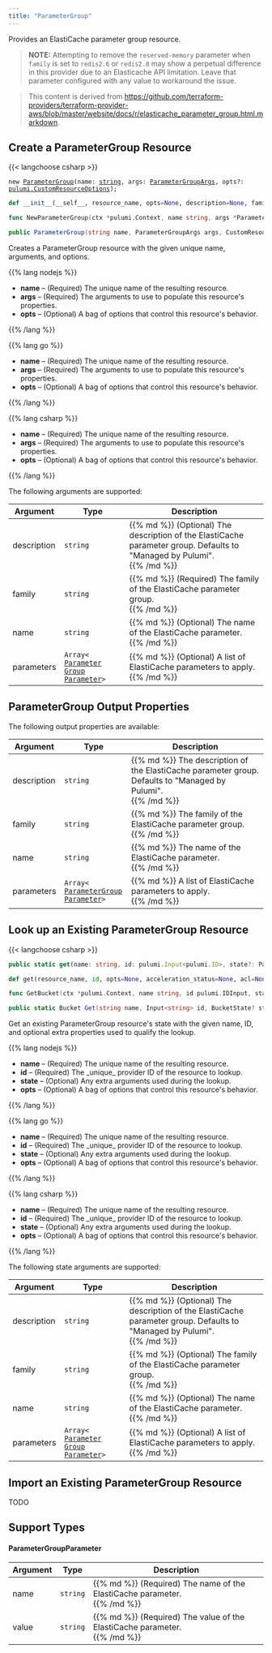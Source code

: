 ```yaml
---
title: "ParameterGroup"
---
```


<!-- WARNING: this file was generated by the Pulumi Terraform Bridge (tfgen) Tool. -->
<!-- Do not edit by hand unless you're certain you know what you are doing! -->

<style>
  table td p { margin-top: 0; margin-bottom: 0; }
</style>

Provides an ElastiCache parameter group resource.

> **NOTE:** Attempting to remove the `reserved-memory` parameter when `family` is set to `redis2.6` or `redis2.8` may show a perpetual difference in this provider due to an Elasticache API limitation. Leave that parameter configured with any value to workaround the issue.

> This content is derived from https://github.com/terraform-providers/terraform-provider-aws/blob/master/website/docs/r/elasticache_parameter_group.html.markdown.


## Create a ParameterGroup Resource

{{< langchoose csharp >}}

<div class="highlight"><pre class="chroma"><code class="language-typescript" data-lang="typescript"><span class="k">new</span> <span class="nx"><a href=/docs/reference/pkg/nodejs/pulumi/aws/s3/#ParameterGroup>ParameterGroup</a></span><span class="p">(</span><span class="nx">name</span>: <span class="kt"><a href=https://developer.mozilla.org/en-US/docs/Web/JavaScript/Reference/Global_Objects/String>string</a></span><span class="p">,</span> <span class="nx">args</span>: <span class="kt"><a href=/docs/reference/pkg/nodejs/pulumi/aws/s3/#ParameterGroupArgs>ParameterGroupArgs</a></span><span class="p">,</span> <span class="nx">opts?</span>: <span class="kt"><a href=/docs/reference/pkg/nodejs/pulumi/pulumi/#CustomResourceOptions>pulumi.CustomResourceOptions</a></span><span class="p">);</span></code></pre></div>

```python
def __init__(__self__, resource_name, opts=None, description=None, family=None, name=None, parameters=None, __props__=None)
```

```go
func NewParameterGroup(ctx *pulumi.Context, name string, args *ParameterGroupArgs, opts ...pulumi.ResourceOption) (*ParameterGroup, error)

```

```csharp
public ParameterGroup(string name, ParameterGroupArgs args, CustomResourceOptions? options = null)

```

Creates a ParameterGroup resource with the given unique name, arguments, and options.

{{% lang nodejs %}}
<ul class="pl-10">
    <li><strong>name</strong> &ndash; (Required) The unique name of the resulting resource.</li>
    <li><strong>args</strong> &ndash; (Required) The arguments to use to populate this resource's properties.</li>
    <li><strong>opts</strong> &ndash; (Optional) A bag of options that control this resource's behavior.</li>
</ul>
{{% /lang %}}

{{% lang go %}}
<ul class="pl-10">
    <li><strong>name</strong> &ndash; (Required) The unique name of the resulting resource.</li>
    <li><strong>args</strong> &ndash; (Required) The arguments to use to populate this resource's properties.</li>
    <li><strong>opts</strong> &ndash; (Optional) A bag of options that control this resource's behavior.</li>
</ul>
{{% /lang %}}

{{% lang csharp %}}
<ul class="pl-10">
    <li><strong>name</strong> &ndash; (Required) The unique name of the resulting resource.</li>
    <li><strong>args</strong> &ndash; (Required) The arguments to use to populate this resource's properties.</li>
    <li><strong>opts</strong> &ndash; (Optional) A bag of options that control this resource's behavior.</li>
</ul>
{{% /lang %}}

The following arguments are supported:

<table class="ml-6">
    <thead>
        <tr>
            <th>Argument</th>
            <th>Type</th>
            <th>Description</th>
        </tr>
    </thead>
    <tbody>
        <tr>
            <td class="align-top">description</td>
            <td class="align-top"><code>string</code></td>
            <td class="align-top">{{% md %}}
(Optional) The description of the ElastiCache parameter group. Defaults to "Managed by Pulumi".

{{% /md %}}</td>
        </tr>
        <tr>
            <td class="align-top">family</td>
            <td class="align-top"><code>string</code></td>
            <td class="align-top">{{% md %}}
(Required) The family of the ElastiCache parameter group.

{{% /md %}}</td>
        </tr>
        <tr>
            <td class="align-top">name</td>
            <td class="align-top"><code>string</code></td>
            <td class="align-top">{{% md %}}
(Optional) The name of the ElastiCache parameter.

{{% /md %}}</td>
        </tr>
        <tr>
            <td class="align-top">parameters</td>
            <td class="align-top"><code>Array&lt;<wbr><a href="#parametergroupparameter">Parameter<wbr>Group<wbr>Parameter</a><wbr>&gt;</code></td>
            <td class="align-top">{{% md %}}
(Optional) A list of ElastiCache parameters to apply.

{{% /md %}}</td>
        </tr>
    </tbody>
</table>

## ParameterGroup Output Properties

The following output properties are available:

<table class="ml-6">
    <thead>
        <tr>
            <th>Argument</th>
            <th>Type</th>
            <th>Description</th>
        </tr>
    </thead>
    <tbody>
        <tr>
            <td class="align-top">description</td>
            <td class="align-top"><code>string</code></td>
            <td class="align-top">{{% md %}}
The description of the ElastiCache parameter group. Defaults to "Managed by Pulumi".

{{% /md %}}</td>
        </tr>
        <tr>
            <td class="align-top">family</td>
            <td class="align-top"><code>string</code></td>
            <td class="align-top">{{% md %}}
The family of the ElastiCache parameter group.

{{% /md %}}</td>
        </tr>
        <tr>
            <td class="align-top">name</td>
            <td class="align-top"><code>string</code></td>
            <td class="align-top">{{% md %}}
The name of the ElastiCache parameter.

{{% /md %}}</td>
        </tr>
        <tr>
            <td class="align-top">parameters</td>
            <td class="align-top"><code>Array&lt;<wbr><a href="#parametergroupparameter">Parameter<wbr>Group<wbr>Parameter</a><wbr>&gt;</code></td>
            <td class="align-top">{{% md %}}
A list of ElastiCache parameters to apply.

{{% /md %}}</td>
        </tr>
    </tbody>
</table>

## Look up an Existing ParameterGroup Resource

{{< langchoose csharp >}}

```typescript
public static get(name: string, id: pulumi.Input<pulumi.ID>, state?: ParameterGroupState, opts?: pulumi.CustomResourceOptions): ParameterGroup;
```

```python
def get(resource_name, id, opts=None, acceleration_status=None, acl=None, arn=None, bucket=None, bucket_domain_name=None, bucket_prefix=None, bucket_regional_domain_name=None, cors_rules=None, force_destroy=None, hosted_zone_id=None, lifecycle_rules=None, loggings=None, object_lock_configuration=None, policy=None, region=None, replication_configuration=None, request_payer=None, server_side_encryption_configuration=None, tags=None, versioning=None, website=None, website_domain=None, website_endpoint=None)
```

```go
func GetBucket(ctx *pulumi.Context, name string, id pulumi.IDInput, state *BucketState, opts ...pulumi.ResourceOption) (*Bucket, error)
```

```csharp
public static Bucket Get(string name, Input<string> id, BucketState? state = null, CustomResourceOptions? options = null);
```

Get an existing ParameterGroup resource's state with the given name, ID, and optional extra
properties used to qualify the lookup.

{{% lang nodejs %}}
<ul class="pl-10">
    <li><strong>name</strong> &ndash; (Required) The unique name of the resulting resource.</li>
    <li><strong>id</strong> &ndash; (Required) The _unique_ provider ID of the resource to lookup.</li>
    <li><strong>state</strong> &ndash; (Optional) Any extra arguments used during the lookup.</li>
    <li><strong>opts</strong> &ndash; (Optional) A bag of options that control this resource's behavior.</li>
</ul>
{{% /lang %}}

{{% lang go %}}
<ul class="pl-10">
    <li><strong>name</strong> &ndash; (Required) The unique name of the resulting resource.</li>
    <li><strong>id</strong> &ndash; (Required) The _unique_ provider ID of the resource to lookup.</li>
    <li><strong>state</strong> &ndash; (Optional) Any extra arguments used during the lookup.</li>
    <li><strong>opts</strong> &ndash; (Optional) A bag of options that control this resource's behavior.</li>
</ul>
{{% /lang %}}

{{% lang csharp %}}
<ul class="pl-10">
    <li><strong>name</strong> &ndash; (Required) The unique name of the resulting resource.</li>
    <li><strong>id</strong> &ndash; (Required) The _unique_ provider ID of the resource to lookup.</li>
    <li><strong>state</strong> &ndash; (Optional) Any extra arguments used during the lookup.</li>
    <li><strong>opts</strong> &ndash; (Optional) A bag of options that control this resource's behavior.</li>
</ul>
{{% /lang %}}

The following state arguments are supported:

<table class="ml-6">
    <thead>
        <tr>
            <th>Argument</th>
            <th>Type</th>
            <th>Description</th>
        </tr>
    </thead>
    <tbody>
        <tr>
            <td class="align-top">description</td>
            <td class="align-top"><code>string</code></td>
            <td class="align-top">{{% md %}}
(Optional) The description of the ElastiCache parameter group. Defaults to "Managed by Pulumi".

{{% /md %}}</td>
        </tr>
        <tr>
            <td class="align-top">family</td>
            <td class="align-top"><code>string</code></td>
            <td class="align-top">{{% md %}}
(Optional) The family of the ElastiCache parameter group.

{{% /md %}}</td>
        </tr>
        <tr>
            <td class="align-top">name</td>
            <td class="align-top"><code>string</code></td>
            <td class="align-top">{{% md %}}
(Optional) The name of the ElastiCache parameter.

{{% /md %}}</td>
        </tr>
        <tr>
            <td class="align-top">parameters</td>
            <td class="align-top"><code>Array&lt;<wbr><a href="#parametergroupparameter">Parameter<wbr>Group<wbr>Parameter</a><wbr>&gt;</code></td>
            <td class="align-top">{{% md %}}
(Optional) A list of ElastiCache parameters to apply.

{{% /md %}}</td>
        </tr>
    </tbody>
</table>

## Import an Existing ParameterGroup Resource

TODO

## Support Types

#### ParameterGroupParameter

<table class="ml-6">
    <thead>
        <tr>
            <th>Argument</th>
            <th>Type</th>
            <th>Description</th>
        </tr>
    </thead>
    <tbody>
        <tr>
            <td class="align-top">name</td>
            <td class="align-top"><code>string</code></td>
            <td class="align-top">{{% md %}}
(Required) The name of the ElastiCache parameter.

{{% /md %}}</td>
        </tr>
        <tr>
            <td class="align-top">value</td>
            <td class="align-top"><code>string</code></td>
            <td class="align-top">{{% md %}}
(Required) The value of the ElastiCache parameter.

{{% /md %}}</td>
        </tr>
    </tbody>
</table>

